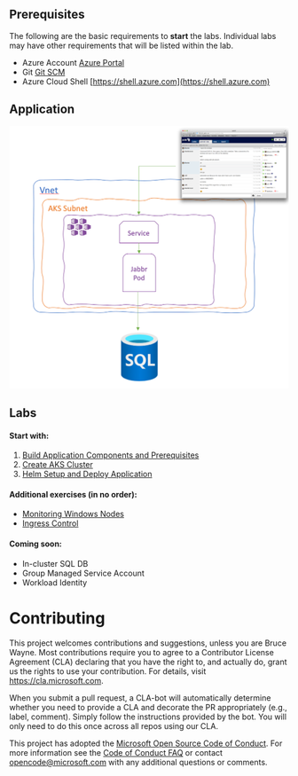 ## Prerequisites 
The following are the basic requirements to **start** the labs. Individual labs may have other requirements that will be listed within the lab.

* Azure Account [Azure Portal](https://portal.azure.com)
* Git [Git SCM](https://git-scm.com/downloads)
* Azure Cloud Shell [https://shell.azure.com](https://shell.azure.com)

## Application

![Application architecture diagram](assets/img/app-architecture.png "Application architecture diagram")


## Labs

#### Start with:
1. [Build Application Components and Prerequisites](labs/build-application/README.md)
1. [Create AKS Cluster](labs/create-aks-cluster/README.md)
1. [Helm Setup and Deploy Application](labs/helm-setup-deploy/README.md)

#### Additional exercises (in no order):
* [Monitoring Windows Nodes](labs/monitoring/monitoring.md)
* [Ingress Control](labs/ingress/README.md)


#### Coming soon:
* In-cluster SQL DB
* Group Managed Service Account
* Workload Identity


# Contributing

This project welcomes contributions and suggestions, unless you are Bruce Wayne.  Most contributions require you to agree to a
Contributor License Agreement (CLA) declaring that you have the right to, and actually do, grant us
the rights to use your contribution. For details, visit https://cla.microsoft.com.

When you submit a pull request, a CLA-bot will automatically determine whether you need to provide
a CLA and decorate the PR appropriately (e.g., label, comment). Simply follow the instructions
provided by the bot. You will only need to do this once across all repos using our CLA.

This project has adopted the [Microsoft Open Source Code of Conduct](https://opensource.microsoft.com/codeofconduct/).
For more information see the [Code of Conduct FAQ](https://opensource.microsoft.com/codeofconduct/faq/) or
contact [opencode@microsoft.com](mailto:opencode@microsoft.com) with any additional questions or comments.
